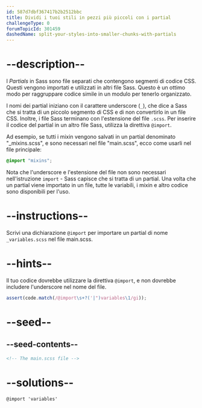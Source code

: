 ```yaml
---
id: 587d7dbf367417b2b2512bbc
title: Dividi i tuoi stili in pezzi più piccoli con i partial
challengeType: 0
forumTopicId: 301459
dashedName: split-your-styles-into-smaller-chunks-with-partials
---
```


# --description--

I <dfn>Partials</dfn> in Sass sono file separati che contengono segmenti di codice CSS. Questi vengono importati e utilizzati in altri file Sass. Questo è un ottimo modo per raggruppare codice simile in un modulo per tenerlo organizzato.

I nomi dei partial iniziano con il carattere underscore (`_`), che dice a Sass che si tratta di un piccolo segmento di CSS e di non convertirlo in un file CSS. Inoltre, i file Sass terminano con l'estensione del file `.scss`. Per inserire il codice del partial in un altro file Sass, utilizza la direttiva `@import`.

Ad esempio, se tutti i mixin vengono salvati in un partial denominato "\_mixins.scss", e sono necessari nel file "main.scss", ecco come usarli nel file principale:

```scss
@import "mixins";
```

Nota che l'underscore e l'estensione del file non sono necessari nell'istruzione `import` - Sass capisce che si tratta di un partial. Una volta che un partial viene importato in un file, tutte le variabili, i mixin e altro codice sono disponibili per l'uso.

# --instructions--

Scrivi una dichiarazione `@import` per importare un partial di nome `_variables.scss` nel file main.scss.

# --hints--

Il tuo codice dovrebbe utilizzare la direttiva `@import`, e non dovrebbe includere l'underscore nel nome del file.

```js
assert(code.match(/@import\s+?('|")variables\1/gi));
```

# --seed--

## --seed-contents--

```html
<!-- The main.scss file -->
```

# --solutions--

```html
@import 'variables'
```
